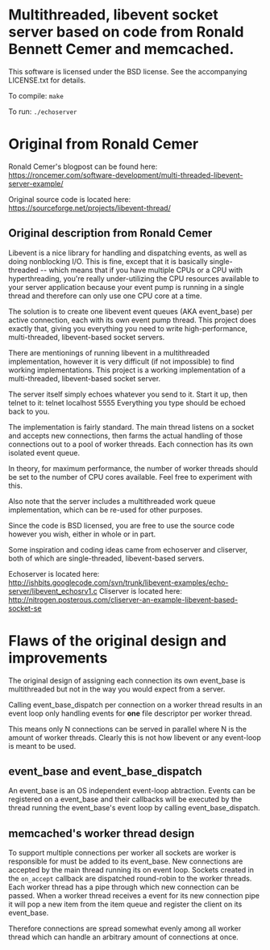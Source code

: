 # Multithreaded, libevent socket server based on code from Ronald Bennett Cemer and memcached.

This software is licensed under the BSD license.
See the accompanying LICENSE.txt for details.

To compile: `make`

To run: `./echoserver`

# Original from Ronald Cemer

Ronald Cemer's blogpost can be found here: https://roncemer.com/software-development/multi-threaded-libevent-server-example/

Original source code is located here: https://sourceforge.net/projects/libevent-thread/

## Original description from Ronald Cemer

Libevent is a nice library for handling and dispatching events, as well as doing nonblocking I/O.  This is fine, except that it is basically single-threaded -- which means that if you have multiple CPUs or a CPU with hyperthreading, you're really under-utilizing the CPU resources available to your server application because your event pump is running in a single thread and therefore can only use one CPU core at a time.

The solution is to create one libevent event queues (AKA event_base) per active connection, each with its own event pump thread.  This project does exactly that, giving you everything you need to write high-performance, multi-threaded, libevent-based socket servers.

There are mentionings of running libevent in a multithreaded implementation, however it is very difficult (if not impossible) to find working implementations.  This project is a working implementation of a multi-threaded, libevent-based socket server.

The server itself simply echoes whatever you send to it.  Start it up, then telnet to it:
    telnet localhost 5555
Everything you type should be echoed back to you.

The implementation is fairly standard.  The main thread listens on a socket and accepts new connections, then farms the actual handling of those connections out to a pool of worker threads.  Each connection has its own isolated event queue.

In theory, for maximum performance, the number of worker threads should be set to the number of CPU cores available.  Feel free to experiment with this.

Also note that the server includes a multithreaded work queue implementation, which can be re-used for other purposes.

Since the code is BSD licensed, you are free to use the source code however you wish, either in whole or in part.

Some inspiration and coding ideas came from echoserver and cliserver, both of which are single-threaded, libevent-based servers.

Echoserver is located here: http://ishbits.googlecode.com/svn/trunk/libevent-examples/echo-server/libevent_echosrv1.c
Cliserver is located here: http://nitrogen.posterous.com/cliserver-an-example-libevent-based-socket-se
# Flaws of the original design and improvements

The original design of assigning each connection its own event_base is multithreaded
but not in the way you would expect from a server.

Calling event_base_dispatch per connection on a worker thread results in
an event loop only handling events for __one__ file descriptor per worker thread.

This means only N connections can be served in parallel where N is the amount of worker threads.
Clearly this is not how libevent or any event-loop is meant to be used.

## event_base and event_base_dispatch

An event_base is an OS independent event-loop abtraction.
Events can be registered on a event_base and their callbacks will be executed
by the thread running the event_base's event loop by calling event_base_dispatch.

## memcached's worker thread design

To support multiple connections per worker all sockets are worker is responsible for
must be added to its event_base.
New connections are accepted by the main thread running its on event loop.
Sockets created in the `on_accept` callback are dispatched round-robin to
the worker threads.
Each worker thread has a pipe through which new connection can be passed.
When a worker thread receives a event for its new connection pipe it will
pop a new item from the item queue and register the client on its event_base.

Therefore connections are spread somewhat evenly among all worker thread
which can handle an arbitrary amount of connections at once.
